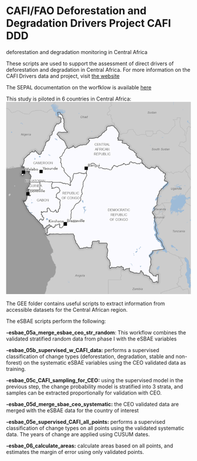 # CAFI/FAO Deforestation and Degradation Drivers Project CAFI DDD
deforestation and degradation monitoring in Central Africa

These scripts are used to support the assessment of direct drivers of deforestation and degradation in Central Africa. 
For more information on the CAFI Drivers data and project, visit [the website](https://www.fao.org/in-action/sepal/activities/drivers/en)

The SEPAL documentation on the worfklow is available [here](https://docs.sepal.io/en/latest/workflows/drivers.html)

This study is piloted in 6 countries in Central Africa: 
![CAFI study area](/images/study_area.png)

The GEE folder contains useful scripts to extract information from accessible datasets for the Central African region.

The eSBAE scripts perform the following:

**-esbae_05a_merge_esbae_ceo_str_random**: This workflow combines the validated stratified random data from phase I with the eSBAE variables

**-esbae_05b_supervised_w_CAFI_data:** performs a supervised classification of change types (deforestation, degradation, stable and non-forest) on the systematic eSBAE variables using the CEO validated data as training. 

**-esbae_05c_CAFI_sampling_for_CEO:** using the supervised model in the previous step, the change probability model is stratified into 3 strata, and samples can be extracted proportionally for validation with CEO. 

**-esbae_05d_merge_sbae_ceo_systematic:** the CEO validated data are merged with the eSBAE data for the country of interest

**-esbae_05e_supervised_CAFI_all_points:** performs a supervised classification of change types on all points using the validated systematic data. The years of change are applied using CUSUM dates. 

**-esbae_06_calculate_areas:** calculate areas based on all points, and estimates the margin of error using only validated points. 


